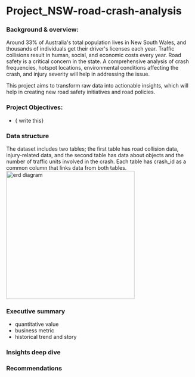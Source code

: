 # Project_NSW-road-crash-analysis

### Background & overview:
Around 33% of Australia's total population lives in New South Wales, and thousands of individuals get their driver's licenses each year. Traffic collisions result in human, social, and economic costs every year. Road safety is a critical concern in the state. A comprehensive analysis of crash frequencies, hotspot locations, environmental conditions affecting the crash, and injury severity will help in addressing the issue.

This project aims to transform raw data into actionable insights, which will help in creating new road safety initiatives and road policies.  

### Project Objectives:
- { write this} 

### Data structure
The dataset includes two tables; the first table has road collision data, injury-related data, and the second table has data about objects and the number of traffic units involved in the crash. Each table has crash_id as a common column that links data from both tables.
<img width="344" alt="erd diagram" src="https://github.com/user-attachments/assets/b2ce363e-61f2-4415-bfa6-7eb6cdf77c71" />

### Executive summary
- quantitative value
- business metric
- historical trend and story

### Insights deep dive

### Recommendations


